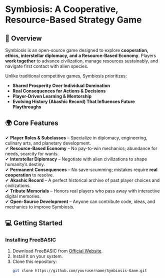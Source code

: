 # Symbiosis: A Cooperative, Resource-Based Strategy Game

## 📜 Overview
Symbiosis is an open-source game designed to explore **cooperation, ethics, interstellar diplomacy, and a Resource-Based Economy**. Players **work together** to advance civilization, manage resources sustainably, and navigate first contact with alien species.

Unlike traditional competitive games, Symbiosis prioritizes:
- **Shared Prosperity Over Individual Domination**
- **Real Consequences for Actions & Decisions**
- **Player-Driven Learning & Mentorship**
- **Evolving History (Akashic Record) That Influences Future Playthroughs**

## 🌍 Core Features
✔ **Player Roles & Subclasses** – Specialize in diplomacy, engineering, culinary arts, and planetary development.  
✔ **Resource-Based Economy** – No pay-to-win mechanics; abundance for needs, scarcity for wants.  
✔ **Interstellar Diplomacy** – Negotiate with alien civilizations to shape humanity’s destiny.  
✔ **Permanent Consequences** – No save-scumming; mistakes require **real cooperation** to resolve.  
✔ **Akashic Record** – A perfect historical archive of past player choices and civilizations.  
✔ **Tribute Memorials** – Honors real players who pass away with interactive digital memories.  
✔ **Open-Source Development** – Anyone can contribute code, ideas, and mechanics to improve Symbiosis.

## 💻 Getting Started
### Installing FreeBASIC
1. Download FreeBASIC from [Official Website](https://www.freebasic.net/).
2. Install it on your system.
3. Clone this repository:  
   ```bash
   git clone https://github.com/yourusername/Symbiosis-Game.git
